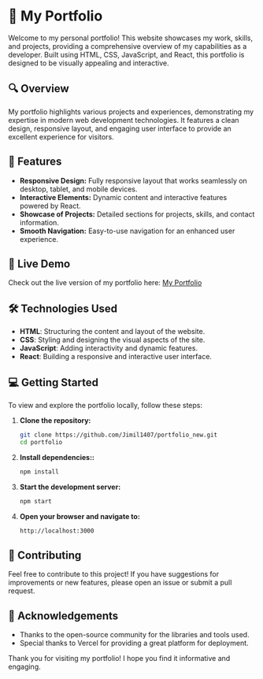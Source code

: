 # 🌟 My Portfolio

Welcome to my personal portfolio! This website showcases my work, skills, and projects, providing a comprehensive overview of my capabilities as a developer. Built using HTML, CSS, JavaScript, and React, this portfolio is designed to be visually appealing and interactive.

## 🔍 Overview

My portfolio highlights various projects and experiences, demonstrating my expertise in modern web development technologies. It features a clean design, responsive layout, and engaging user interface to provide an excellent experience for visitors.

## 🚀 Features

- **Responsive Design:** Fully responsive layout that works seamlessly on desktop, tablet, and mobile devices.
- **Interactive Elements:** Dynamic content and interactive features powered by React.
- **Showcase of Projects:** Detailed sections for projects, skills, and contact information.
- **Smooth Navigation:** Easy-to-use navigation for an enhanced user experience.

## 🔗 Live Demo

Check out the live version of my portfolio here: [My Portfolio](https://jimil-portfolio.vercel.app/)

## 🛠️ Technologies Used

- **HTML**: Structuring the content and layout of the website.
- **CSS**: Styling and designing the visual aspects of the site.
- **JavaScript**: Adding interactivity and dynamic features.
- **React**: Building a responsive and interactive user interface.

## 💻 Getting Started

To view and explore the portfolio locally, follow these steps:

1. **Clone the repository:**
   ```bash
   git clone https://github.com/Jimil1407/portfolio_new.git
   cd portfolio

2. **Install dependencies::**
   ```bash
   npm install

3. **Start the development server:**
   ```bash
   npm start

4. **Open your browser and navigate to:**
   ```bash
   http://localhost:3000

## 🤝 Contributing

Feel free to contribute to this project! If you have suggestions for improvements or new features, please open an issue or submit a pull request.

## 🌟 Acknowledgements

- Thanks to the open-source community for the libraries and tools used.
- Special thanks to Vercel for providing a great platform for deployment.

Thank you for visiting my portfolio! I hope you find it informative and engaging.
